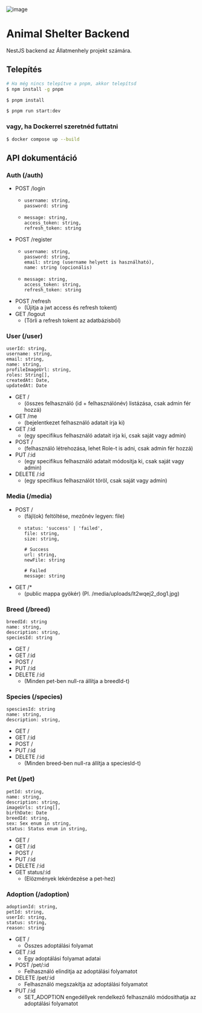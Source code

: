 ![image](https://github.com/B4LiN7/animal-shelter-backend/assets/145648111/d5b89595-ea94-4f8b-bd8d-658d84770895)

# Animal Shelter Backend
NestJS backend az Állatmenhely projekt számára.

## Telepítés
```bash
# Ha még nincs telepítve a pnpm, akkor telepítsd
$ npm install -g pnpm

$ pnpm install

$ pnpm run start:dev
```

### vagy, ha Dockerrel szeretnéd futtatni
```bash
$ docker compose up --build
```

## API dokumentáció
### Auth (/auth)
- POST /login
  - ```
    username: string,
    password: string
    ```
  - ```
    message: string,
    access_token: string,
    refresh_token: string
    ```
- POST /register
  - ```
    username: string,
    password: string,
    email: string (username helyett is használható),
    name: string (opcionális)
    ```
  - ```
    message: string,
    access_token: string,
    refresh_token: string
    ```
- POST /refresh 
  - (Újitja a jwt access és refresh tokent)
- GET /logout 
  - (Törli a refresh tokent az adatbázisból)

### User (/user)
```
userId: string,
username: string,
email: string,
name: string,
profileImageUrl: string,
roles: String[],
createdAt: Date,
updatedAt: Date
```
- GET / 
  - (összes felhasználó (id + felhasználónév) listázása, csak admin fér hozzá)
- GET /me 
  - (bejelentkezet felhasználó adatait irja ki)
- GET /:id 
  - (egy specifikus felhasználó adatait irja ki, csak saját vagy admin)
- POST / 
  - (felhasználó létrehozása, lehet Role-t is adni, csak admin fér hozzá)
- PUT /:id 
  - (egy specifikus felhasználó adatait módositja ki, csak saját vagy admin)
- DELETE /:id 
  - (egy specifikus felhasználót töröl, csak saját vagy admin)

### Media (/media)
- POST / 
  - (fájl(ok) feltöltése, mezőnév legyen: file)
  - ```
    status: 'success' | 'failed',
    file: string,
    size: string,
    
    # Success
    url: string,
    newFile: string
    
    # Failed
    message: string
      ```
- GET /* 
  - (public mappa gyökér) (Pl. /media/uploads/lt2wqej2_dog1.jpg)

### Breed (/breed)
```
breedId: string
name: string,
description: string,
speciesId: string
```
- GET /
- GET /:id
- POST /
- PUT /:id
- DELETE /:id
  - (Minden pet-ben null-ra állítja a breedId-t)

### Species (/species)
```
spesciesId: string
name: string,
description: string,
```
- GET /
- GET /:id
- POST /
- PUT /:id
- DELETE /:id 
  - (Minden breed-ben null-ra állítja a speciesId-t)

### Pet (/pet)
```
petId: string,
name: string,
description: string,
imageUrls: string[],
birthDate: Date
breedId: string,
sex: Sex enum in string,
status: Status enum in string,
```
- GET /
- GET /:id
- POST /
- PUT /:id
- DELETE /:id
- GET status/:id 
  - (Elözmények lekérdezése a pet-hez)

### Adoption (/adoption)
```
adoptionId: string,
petId: string,
userId: string,
status: string,
reason: string
```
- GET /
  - Összes adoptálási folyamat 
- GET /:id
  - Egy adoptálási folyamat adatai 
- POST /pet/:id
  - Felhasználó elinditja az adoptálási folyamatot
- DELETE /pet/:id
  - Felhasználó megszakítja az adoptálási folyamatot
- PUT /:id
  - SET_ADOPTION engedéllyek rendelkező felhasználó módosithatja az adoptálási folyamatot